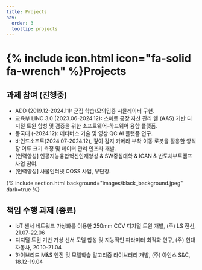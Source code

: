 ```yaml
---
title: Projects
nav:
  order: 3
  tooltip: projects 
---
```


# {% include icon.html icon="fa-solid fa-wrench" %}Projects

## 과제 참여 (진행중)

- ADD (2019.12-2024.11): 군집 학습/모의입증 시뮬레이터 구현.
- 교육부 LINC 3.0 (2023.06-2024.12): 스마트 공장 자산 관리 쉘 (AAS) 기반 디지털 트윈 합성 및 검증을 위한 소프트웨어-하드웨어 융합 플랫폼.
- 동국대 (-2024.12): 메타버스 기술 및 영상 QC AI 플랫폼 연구.
- 바인드소프트(2024.07-2024.12), 깊이 감지 카메라 부착 이동 로봇을 활용한 양식장 어류 크기 측정 및 데이터 관리 인프라 개발.
- [인력양성] 인공지능융합혁신인재양성 & SW중심대학 & ICAN & 반도체부트캠프 사업 참여.
- [인력양성] 사물인터넷 COSS 사업, 부단장. 

{% include section.html background="images/black_background.jpeg" dark=true %}

## 책임 수행 과제 (종료)

- IoT 센서 네트워크 가상화를 이용한 250mm CCV 디지털 트윈 개발, (주) LS 전선, 21.07-22.06
- 디지털 트윈 기반 가상 센서 모델 합성 및 지능적인 파라미터 최적화 연구, (주) 현대자동차, 20.10-21.04
- 하이브리드 M&S 엔진 및 모델학습 알고리즘 라이브러리 개발, (주) 아인스 S&C, 18.12-19.04

